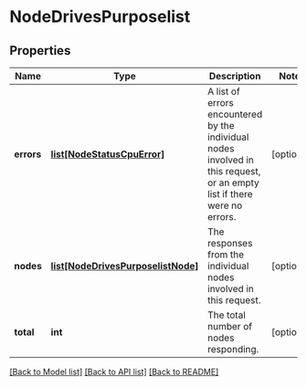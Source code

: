 # NodeDrivesPurposelist

## Properties
Name | Type | Description | Notes
------------ | ------------- | ------------- | -------------
**errors** | [**list[NodeStatusCpuError]**](NodeStatusCpuError.md) | A list of errors encountered by the individual nodes involved in this request, or an empty list if there were no errors. | [optional] 
**nodes** | [**list[NodeDrivesPurposelistNode]**](NodeDrivesPurposelistNode.md) | The responses from the individual nodes involved in this request. | [optional] 
**total** | **int** | The total number of nodes responding. | [optional] 

[[Back to Model list]](../README.md#documentation-for-models) [[Back to API list]](../README.md#documentation-for-api-endpoints) [[Back to README]](../README.md)


